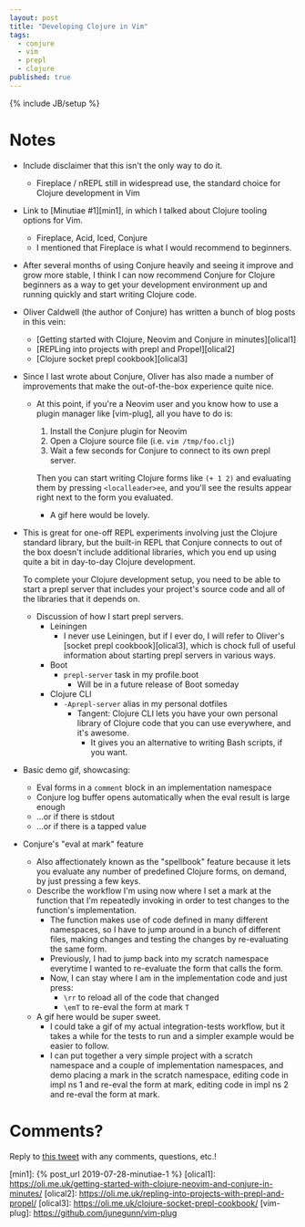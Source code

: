 ```yaml
---
layout: post
title: "Developing Clojure in Vim"
tags:
  - conjure
  - vim
  - prepl
  - clojure
published: true
---
```


{% include JB/setup %}

# Notes

* Include disclaimer that this isn't the only way to do it.
  * Fireplace / nREPL still in widespread use, the standard choice for Clojure
    development in Vim

* Link to [Minutiae #1][min1], in which I talked about Clojure tooling options
  for Vim.
  * Fireplace, Acid, Iced, Conjure
  * I mentioned that Fireplace is what I would recommend to beginners.

* After several months of using Conjure heavily and seeing it improve and grow
  more stable, I think I can now recommend Conjure for Clojure beginners as a
  way to get your development environment up and running quickly and start
  writing Clojure code.

* Oliver Caldwell (the author of Conjure) has written a bunch of blog posts in
  this vein:
  * [Getting started with Clojure, Neovim and Conjure in minutes][olical1]
  * [REPLing into projects with prepl and Propel][olical2]
  * [Clojure socket prepl cookbook][olical3]

* Since I last wrote about Conjure, Oliver has also made a number of
  improvements that make the out-of-the-box experience quite nice.
  * At this point, if you're a Neovim user and you know how to use a plugin
    manager like [vim-plug], all you have to do is:
      1. Install the Conjure plugin for Neovim
      2. Open a Clojure source file (i.e. `vim /tmp/foo.clj`)
      3. Wait a few seconds for Conjure to connect to its own prepl server.

    Then you can start writing Clojure forms like `(+ 1 2)` and evaluating them
    by pressing `<localleader>ee`, and you'll see the results appear right next
    to the form you evaluated.
    * A gif here would be lovely.

* This is great for one-off REPL experiments involving just the Clojure standard
  library, but the built-in REPL that Conjure connects to out of the box doesn't
  include additional libraries, which you end up using quite a bit in day-to-day
  Clojure development.

  To complete your Clojure development setup, you need to be able to start a
  prepl server that includes your project's source code and all of the
  libraries that it depends on.

  * Discussion of how I start prepl servers.
    * Leiningen
      * I never use Leiningen, but if I ever do, I will refer to Oliver's
        [socket prepl cookbook][olical3], which is chock full of useful
        information about starting prepl servers in various ways.
    * Boot
      * `prepl-server` task in my profile.boot
        * Will be in a future release of Boot someday
    * Clojure CLI
      * `-Aprepl-server` alias in my personal dotfiles
        * Tangent: Clojure CLI lets you have your own personal library of
          Clojure code that you can use everywhere, and it's awesome.
          * It gives you an alternative to writing Bash scripts, if you want.

* Basic demo gif, showcasing:
  * Eval forms in a `comment` block in an implementation namespace
  * Conjure log buffer opens automatically when the eval result is large enough
  * ...or if there is stdout
  * ...or if there is a tapped value

* Conjure's "eval at mark" feature
  * Also affectionately known as the "spellbook" feature because it lets you
    evaluate any number of predefined Clojure forms, on demand, by just pressing
    a few keys.
  * Describe the workflow I'm using now where I set a mark at the function that
    I'm repeatedly invoking in order to test changes to the function's
    implementation.
    * The function makes use of code defined in many different namespaces, so I
      have to jump around in a bunch of different files, making changes and
      testing the changes by re-evaluating the same form.
    * Previously, I had to jump back into my scratch namespace everytime I
      wanted to re-evaluate the form that calls the form.
    * Now, I can stay where I am in the implementation code and just press:
      * `\rr` to reload all of the code that changed
      * `\emT` to re-eval the form at mark `T`
  * A gif here would be super sweet.
    * I could take a gif of my actual integration-tests workflow, but it takes a
      while for the tests to run and a simpler example would be easier to
      follow.
    * I can put together a very simple project with a scratch namespace and a
      couple of implementation namespaces, and demo placing a mark in the
      scratch namespace, editing code in impl ns 1 and re-eval the form at mark,
      editing code in impl ns 2 and re-eval the form at mark.

# Comments?

Reply to [this tweet][tweet] with any comments, questions, etc.!

[tweet]: https://twitter.com/dave_yarwood/status/FIXME

[min1]: {% post_url 2019-07-28-minutiae-1 %}
[olical1]: https://oli.me.uk/getting-started-with-clojure-neovim-and-conjure-in-minutes/
[olical2]: https://oli.me.uk/repling-into-projects-with-prepl-and-propel/
[olical3]: https://oli.me.uk/clojure-socket-prepl-cookbook/
[vim-plug]: https://github.com/junegunn/vim-plug
